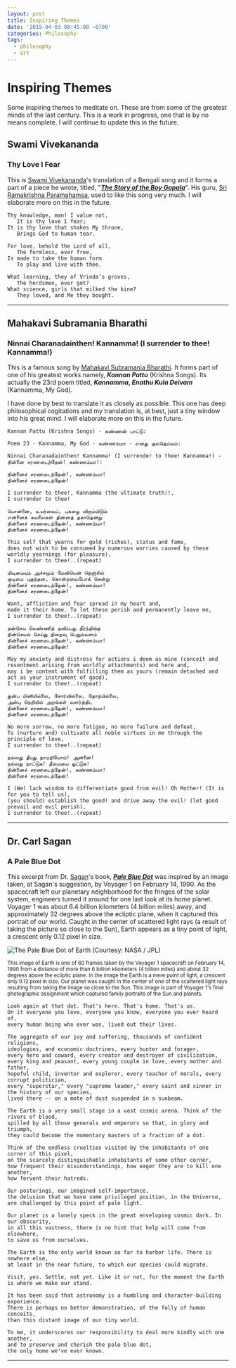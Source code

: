 ```yaml
---
layout: post
title: Inspiring Themes
date: '2019-04-03 08:45:00 −0700'
categories: Philosophy
tags:
  - philosophy
  - art
---
```


# Inspiring Themes

Some inspiring themes to meditate on. These are from some of the greatest minds of the last century. This is a work in progress, one that is by no means complete. I will continue to update this in the future.

## Swami Vivekananda

### Thy Love I Fear

This is [Swami Vivekananda][68f14945]&#39;s translation of a Bengali song and it forms a part of a piece he wrote, titled, &quot;[**_The Story of the Boy Gopala_**](http://www.ramakrishnavivekananda.info/vivekananda/volume_6/writings_prose_and_poems/the_story_of_boy_gopala.htm)&quot;. His guru, [Sri Ramakrishna Paramahamsa][2e6ea882], used to like this song very much. I will elaborate more on this in the future.

```
Thy knowledge, man! I value not,
   It is thy love I fear;
It is thy love that shakes My throne,
   Brings God to human tear.

For love, behold the Lord of all,
   The formless, ever free,
Is made to take the human form
   To play and live with thee.

What learning, they of Vrinda’s groves,
   The herdsmen, ever got?
What science, girls that milked the kine?
   They loved, and Me they bought.
```

---

## Mahakavi Subramania Bharathi

### Ninnai Charanadainthen! Kannamma! (I surrender to thee! Kannamma!)

This is a famous song by [Mahakavi Subramania Bharathi](https://en.wikipedia.org/wiki/Subramania_Bharati). It forms part of one of his greatest works namely, **_Kannan Pattu_** (Krishna Songs). Its actually the 23rd poem titled, **_Kannamma, Enathu Kula Deivam_** (Kannamma, My God). 

I have done by best to translate it as closely as possible. This one has deep philosophical cogitations and my translation is, at best, just a tiny window into his great mind. I will elaborate more on this in the future.

```
Kannan Pattu (Krishna Songs) - கண்ணன் பாட்டு:

Poem 23 - Kannamma, My God - கண்ணம்மா - எனது குலதெய்வம்:

Ninnai Charanadainthen! Kannamma! (I surrender to thee! Kannamma!) - நின்னை சரணடைந்தேன்! கண்ணம்மா!:

நின்னைச் சரணடைந்தேன்!, கண்ணம்மா!
நின்னைச் சரணடைந்தேன்!

I surrender to thee!, Kannamma (the ultimate truth)!,
I surrender to thee!

பொன்னை, உயர்வைப், புகழை விரும்பிடும்
என்னைக் கவலைகள் தின்னத் தகாதென்று
நின்னைச் சரணடைந்தேன்!, கண்ணம்மா!
நின்னைச் சரணடைந்தேன்!

This self that yearns for gold (riches), status and fame,
does not wish to be consumed by numerous worries caused by these worldly yearnings (for pleasure),
I surrender to thee!..(repeat)

மிடிமையும் அச்சமும் மேவியென் நெஞ்சில்
குடிமை புகுந்தன, கொன்றவைபோக் கென்று
நின்னைச் சரணடைந்தேன்!, கண்ணம்மா!
நின்னைச் சரணடைந்தேன்!

Want, affliction and fear spread in my heart and,
made it their home. To let these perish and permanently leave me,
I surrender to thee!..(repeat)

தன்செய லெண்ணித் தவிப்பது தீர்ந்திங்கு
நின்செயல் செய்து நிறைவு பெறும்வளம்
நின்னைச் சரணடைந்தேன்!, கண்ணம்மா!
நின்னைச் சரணடைந்தேன்!

May my anxiety and distress for actions i deem as mine (conceit and resentment arising from worldly attachments) end here and,
may i be content with fulfilling them as yours (remain detached and act as your instrument of good),
I surrender to thee!..(repeat)

துன்ப மினியில்லை, சோர்வில்லை, தோற்பில்லை,
அன்பு நெறியில் அறங்கள் வளர்த்திட
நின்னைச் சரணடைந்தேன்!, கண்ணம்மா!
நின்னைச் சரணடைந்தேன்!

No more sorrow, no more fatigue, no more failure and defeat,
To (nurture and) cultivate all noble virtues in me through the principle of love,
I surrender to thee!..(repeat)

நல்லது தீயது நாமறியோம்! அன்னை!
நல்லது நாட்டுக! தீமையை ஓட்டுக!
நின்னைச் சரணடைந்தேன்!, கண்ணம்மா!
நின்னைச் சரணடைந்தேன்!

I (We) lack wisdom to differentiate good from evil! Oh Mother! (It is for you to tell us),
(you should) establish the good! and drive away the evil! (let good prevail and evil perish),
I surrender to thee!..(repeat)
```

---

## Dr. Carl Sagan

### A Pale Blue Dot

This excerpt from Dr. [Sagan](https://en.wikipedia.org/wiki/Carl_Sagan)&#39;s book, [**_Pale Blue Dot_**](https://en.wikipedia.org/wiki/Pale_Blue_Dot_(book)) was inspired by an image taken, at Sagan&#39;s suggestion, by Voyager 1 on February 14, 1990. As the spacecraft left our planetary neighborhood for the fringes of the solar system, engineers turned it around for one last look at its home planet. Voyager 1 was about 6.4 billion kilometers (4 billion miles) away, and approximately 32 degrees above the ecliptic plane, when it captured this portrait of our world. Caught in the center of scattered light rays (a result of taking the picture so close to the Sun), Earth appears as a tiny point of light, a crescent only 0.12 pixel in size.

![The Pale Blue Dot of Earth (Courtesy: NASA / JPL)](/assets/images/Pale_Blue_Dot.png 'Pale Blue Dot of Earth, image credit NASA / JPL')

<sup>This image of Earth is one of 60 frames taken by the Voyager 1 spacecraft on February 14, 1990 from a distance of more than 6 billion kilometers (4 billion miles) and about 32 degrees above the ecliptic plane. In the image the Earth is a mere point of light, a crescent only 0.12 pixel in size. Our planet was caught in the center of one of the scattered light rays resulting from taking the image so close to the Sun. This image is part of Voyager 1&#39;s final photographic assignment which captured family portraits of the Sun and planets.</sup>

```
Look again at that dot. That's here. That's home. That's us. 
On it everyone you love, everyone you know, everyone you ever heard of, 
every human being who ever was, lived out their lives. 

The aggregate of our joy and suffering, thousands of confident religions, 
ideologies, and economic doctrines, every hunter and forager, 
every hero and coward, every creator and destroyer of civilization, 
every king and peasant, every young couple in love, every mother and father, 
hopeful child, inventor and explorer, every teacher of morals, every corrupt politician, 
every "superstar," every "supreme leader," every saint and sinner in the history of our species, 
lived there -- on a mote of dust suspended in a sunbeam.

The Earth is a very small stage in a vast cosmic arena. Think of the rivers of blood, 
spilled by all those generals and emperors so that, in glory and triumph, 
they could become the momentary masters of a fraction of a dot. 

Think of the endless cruelties visited by the inhabitants of one corner of this pixel, 
on the scarcely distinguishable inhabitants of some other corner, 
how frequent their misunderstandings, how eager they are to kill one another, 
how fervent their hatreds.

Our posturings, our imagined self-importance, 
the delusion that we have some privileged position, in the Universe, 
are challenged by this point of pale light. 

Our planet is a lonely speck in the great enveloping cosmic dark. In our obscurity, 
in all this vastness, there is no hint that help will come from elsewhere, 
to save us from ourselves.

The Earth is the only world known so far to harbor life. There is nowhere else, 
at least in the near future, to which our species could migrate.

Visit, yes. Settle, not yet. Like it or not, for the moment the Earth is where we make our stand.

It has been said that astronomy is a humbling and character-building experience. 
There is perhaps no better demonstration, of the folly of human conceits, 
than this distant image of our tiny world.
 
To me, it underscores our responsibility to deal more kindly with one another, 
and to preserve and cherish the pale blue dot, 
the only home we've ever known.
```

---

[2e6ea882]: https://en.wikipedia.org/wiki/Ramakrishna "Sri Ramakrishna Paramahamsa"
[68f14945]: https://en.wikipedia.org/wiki/Swami_Vivekananda "Swami Vivekananda"
